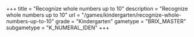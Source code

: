 +++
title = "Recognize whole numbers up to 10"
description = "Recognize whole numbers up to 10"
url = "/games/kindergarten/recognize-whole-numbers-up-to-10"
grade = "Kindergarten"
gametype = "BRIX_MASTER"
subgametype = "K_NUMERAL_IDEN"
+++